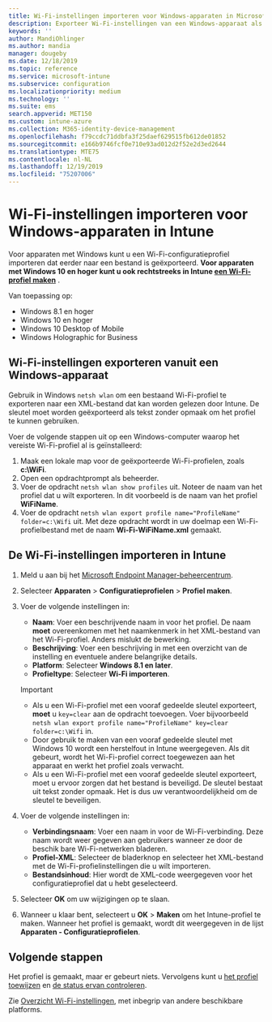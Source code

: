 ```yaml
---
title: Wi-Fi-instellingen importeren voor Windows-apparaten in Microsoft Intune - Azure | Microsoft Docs
description: Exporteer Wi-Fi-instellingen van een Windows-apparaat als een XML-bestand met behulp van netsh wlan. Importeer dit bestand vervolgens in Intune om een Wi-Fi-profiel te maken voor apparaten met Windows 8.1, Windows 10 en Windows Holographic for Business.
keywords: ''
author: MandiOhlinger
ms.author: mandia
manager: dougeby
ms.date: 12/18/2019
ms.topic: reference
ms.service: microsoft-intune
ms.subservice: configuration
ms.localizationpriority: medium
ms.technology: ''
ms.suite: ems
search.appverid: MET150
ms.custom: intune-azure
ms.collection: M365-identity-device-management
ms.openlocfilehash: f79ccdc71ddbfa3f25daef629515fb612de01852
ms.sourcegitcommit: e166b9746fcf0e710e93ad012d2f52e2d3ed2644
ms.translationtype: MTE75
ms.contentlocale: nl-NL
ms.lasthandoff: 12/19/2019
ms.locfileid: "75207006"
---
```

# <a name="import-wi-fi-settings-for-windows-devices-in-intune"></a>Wi-Fi-instellingen importeren voor Windows-apparaten in Intune

Voor apparaten met Windows kunt u een Wi-Fi-configuratieprofiel importeren dat eerder naar een bestand is geëxporteerd. **Voor apparaten met Windows 10 en hoger kunt u ook rechtstreeks in Intune [een Wi-Fi-profiel maken](wi-fi-settings-windows.md)** .

Van toepassing op:  
- Windows 8.1 en hoger
- Windows 10 en hoger
- Windows 10 Desktop of Mobile
- Windows Holographic for Business

## <a name="export-wi-fi-settings-from-a-windows-device"></a>Wi-Fi-instellingen exporteren vanuit een Windows-apparaat

Gebruik in Windows `netsh wlan` om een bestaand Wi-Fi-profiel te exporteren naar een XML-bestand dat kan worden gelezen door Intune. De sleutel moet worden geëxporteerd als tekst zonder opmaak om het profiel te kunnen gebruiken.

Voer de volgende stappen uit op een Windows-computer waarop het vereiste Wi-Fi-profiel al is geïnstalleerd:

1. Maak een lokale map voor de geëxporteerde Wi-Fi-profielen, zoals **c:\WiFi**.
2. Open een opdrachtprompt als beheerder.
3. Voer de opdracht `netsh wlan show profiles` uit. Noteer de naam van het profiel dat u wilt exporteren. In dit voorbeeld is de naam van het profiel **WiFiName**.
4. Voer de opdracht `netsh wlan export profile name="ProfileName" folder=c:\Wifi` uit. Met deze opdracht wordt in uw doelmap een Wi-Fi-profielbestand met de naam **Wi-Fi-WiFiName.xml** gemaakt.

## <a name="import-the-wi-fi-settings-into-intune"></a>De Wi-Fi-instellingen importeren in Intune

1. Meld u aan bij het [Microsoft Endpoint Manager-beheercentrum](https://go.microsoft.com/fwlink/?linkid=2109431).
2. Selecteer **Apparaten** > **Configuratieprofielen** > **Profiel maken**.
3. Voer de volgende instellingen in:

    - **Naam**: Voer een beschrijvende naam in voor het profiel. De naam **moet** overeenkomen met het naamkenmerk in het XML-bestand van het Wi-Fi-profiel. Anders mislukt de bewerking.
    - **Beschrijving**: Voer een beschrijving in met een overzicht van de instelling en eventuele andere belangrijke details.
    - **Platform**: Selecteer **Windows 8.1 en later**.
    - **Profieltype**: Selecteer **Wi-Fi importeren**.

    > [!IMPORTANT]
    > - Als u een Wi-Fi-profiel met een vooraf gedeelde sleutel exporteert, **moet** u `key=clear` aan de opdracht toevoegen. Voer bijvoorbeeld `netsh wlan export profile name="ProfileName" key=clear folder=c:\Wifi` in.
    > - Door gebruik te maken van een vooraf gedeelde sleutel met Windows 10 wordt een herstelfout in Intune weergegeven. Als dit gebeurt, wordt het Wi-Fi-profiel correct toegewezen aan het apparaat en werkt het profiel zoals verwacht.
    > - Als u een Wi-Fi-profiel met een vooraf gedeelde sleutel exporteert, moet u ervoor zorgen dat het bestand is beveiligd. De sleutel bestaat uit tekst zonder opmaak. Het is dus uw verantwoordelijkheid om de sleutel te beveiligen.

4. Voer de volgende instellingen in:

    - **Verbindingsnaam**: Voer een naam in voor de Wi-Fi-verbinding. Deze naam wordt weer gegeven aan gebruikers wanneer ze door de beschik bare Wi-Fi-netwerken bladeren.
    - **Profiel-XML**: Selecteer de bladerknop en selecteer het XML-bestand met de Wi-Fi-profielinstellingen die u wilt importeren.
    - **Bestandsinhoud**: Hier wordt de XML-code weergegeven voor het configuratieprofiel dat u hebt geselecteerd.

5. Selecteer **OK** om uw wijzigingen op te slaan.
6. Wanneer u klaar bent, selecteert u **OK** > **Maken** om het Intune-profiel te maken. Wanneer het profiel is gemaakt, wordt dit weergegeven in de lijst **Apparaten - Configuratieprofielen**.

## <a name="next-steps"></a>Volgende stappen

Het profiel is gemaakt, maar er gebeurt niets. Vervolgens kunt u [het profiel toewijzen](../device-profile-assign.md) en [de status ervan controleren](device-profile-monitor.md).

Zie [Overzicht Wi-Fi-instellingen](wi-fi-settings-configure.md), met inbegrip van andere beschikbare platforms.
